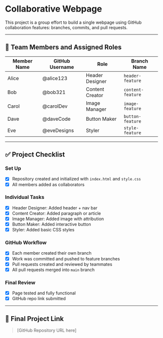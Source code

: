 # Collaborative Webpage

This project is a group effort to build a single webpage using GitHub collaboration features: branches, commits, and pull requests.

---

## 🧩 Team Members and Assigned Roles

| Member Name | GitHub Username | Role            | Branch Name      |
|-------------|------------------|------------------|------------------|
| Alice       | @alice123        | Header Designer  | `header-feature` |
| Bob         | @bob321          | Content Creator  | `content-feature` |
| Carol       | @carolDev        | Image Manager    | `image-feature` |
| Dave        | @daveCode        | Button Maker     | `button-feature` |
| Eve         | @eveDesigns      | Styler           | `style-feature` |

---

## ✅ Project Checklist

### Set Up
- [x] Repository created and initialized with `index.html` and `style.css`
- [x] All members added as collaborators

### Individual Tasks
- [x] Header Designer: Added header + nav bar
- [x] Content Creator: Added paragraph or article
- [x] Image Manager: Added image with attribution
- [x] Button Maker: Added interactive button
- [x] Styler: Added basic CSS styles

### GitHub Workflow
- [x] Each member created their own branch
- [x] Work was committed and pushed to feature branches
- [x] Pull requests created and reviewed by teammates
- [x] All pull requests merged into `main` branch

### Final Review
- [x] Page tested and fully functional
- [x] GitHub repo link submitted

---

## 🔗 Final Project Link
> [GitHub Repository URL here]
